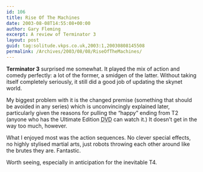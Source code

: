```yaml
---
id: 106
title: Rise Of The Machines
date: 2003-08-08T14:55:08+00:00
author: Gary Fleming
excerpt: A review of Terminator 3
layout: post
guid: tag:solitude.vkps.co.uk,2003:1,20030808145508
permalink: /Archives/2003/08/08/RiseOfTheMachines/
---
```

**Terminator 3** surprised me somewhat. It played the mix of action and comedy perfectly: a lot of the former, a smidgen of the latter. Without taking itself completely seriously, it still did a good job of updating the skynet world.

My biggest problem with it is the changed premise (something that should be avoided in any series) which is unconvincingly explained later, particularly given the reasons for pulling the &#8220;happy&#8221; ending from T2 (anyone who has the Ultimate Edition <acronym title="Digital Video Disc">DVD</acronym> can watch it.) It doesn&#8217;t get in the way too much, however.

What I enjoyed most was the action sequences. No clever special effects, no highly stylised martial arts, just robots throwing each other around like the brutes they are. Fantastic.

Worth seeing, especially in anticipation for the inevitable T4.